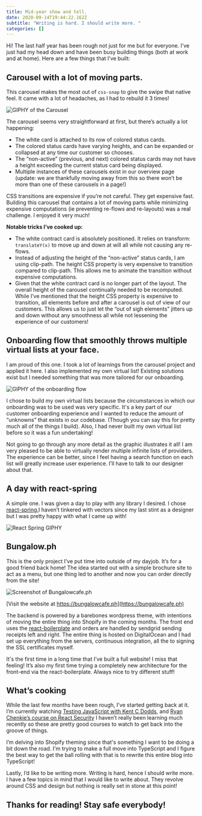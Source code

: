 ```yaml
---
title: Mid-year show and tell.
date: 2020-09-14T19:44:22.162Z
subtitle: "Writing is hard. I should write more. "
categories: []
---
```

Hi! The last half year has been rough not just for me but for everyone. I’ve just had my head down and have been busy building things (both at work and at home). Here are a few things that I’ve built:

## Carousel with a lot of moving parts.

This carousel makes the most out of `css-snap` to give the swipe that native feel. It came with a lot of headaches, as I had to rebuild it 3 times!

![GIPHY of the Carousel](https://media.giphy.com/media/c1EsfSq68Zxv1J3SK9/giphy.gif "Carousel")

The carousel seems very straightforward at first, but there’s actually a lot happening:

* The white card is attached to its row of colored status cards.
* The colored status cards have varying heights, and can be expanded or collapsed at any time our customer so chooses.
* The “non-active” (previous, and next) colored status cards may not have a height exceeding the current status card being displayed.
* Multiple instances of these carousels exist in our overview page (update: we are thankfully moving away from this so there won’t be more than one of these carousels in a page!)

CSS transitions are expensive if you’re not careful. They get expensive fast. Building this carousel that contains a lot of moving parts while minimizing expensive computations (ie preventing re-flows and re-layouts) was a real challenge. I enjoyed it very much!

**Notable tricks I’ve cooked up:**

* The white contract card is absolutely positioned. It relies on transform: `translateY(x)` to move up and down at will all while not causing any re-flows.
* Instead of adjusting the height of the “non-active” status cards, I am using clip-path. The height CSS property is very expensive to transition compared to clip-path. This allows me to animate the transition without expensive computations.
* Given that the white contract card is no longer part of the layout. The overall height of the carousel continually needed to be recomputed. While I’ve mentioned that the height CSS property is expensive to transition, all elements before and after a carousel is out of view of our customers. This allows us to just let the “out of sigh elements” jitters up and down without any smoothness all while not lessening the experience of our customers!

## Onboarding flow that smoothly throws multiple virtual lists at your face.

I am proud of this one. I took a lot of learnings from the carousel project and applied it here. I also implemented my own virtual list! Existing solutions exist but I needed something that was more tailored for our onboarding.

![GIPHY of the onboarding flow](https://media.giphy.com/media/bZ6wQHwAogaRybqFtM/giphy.gif "Onboarding")

I chose to build my own virtual lists because the circumstances in which our onboarding was to be used was very specific. It's a key part of our customer onboarding experience and I wanted to reduce the amount of “unknowns” that exists in our codebase. (Though you can say this for pretty much all of the things I build). Also, I had never built my own virtual list before so it was a fun undertaking!

Not going to go through any more detail as the graphic illustrates it all! I am very pleased to be able to virtually render multiple infinite lists of providers. The experience can be better, since I feel having a search function on each list will greatly increase user experience. I’ll have to talk to our designer about that.

## A day with react-spring

A simple one. I was given a day to play with any library I desired. I chose [react-spring.](https://www.react-spring.io/)I haven’t tinkered with vectors since my last stint as a designer but I was pretty happy with what I came up with!

![React Spring GIPHY](https://media.giphy.com/media/xVfNqZJRPKzYY0S2d1/giphy.gif "react-spring")

## Bungalow.ph

This is the only project I’ve put time into outside of my dayjob. It’s for a good friend back home! The idea started out with a simple brochure site to act as a menu, but one thing led to another and now you can order directly from the site!



![Screenshot of Bungalowcafe.ph](/images/uploads/screenshot-2020-09-16-at-20.08.23.png "Bungalowcafe.ph")

[Visit the website at https://bungalowcafe.ph](https://bungalowcafe.ph)

The backend is powered by a barebones wordpress theme, with intentions of moving the entire thing into Shopify in the coming months. The front end uses the [react-boilerplate](https://github.com/react-boilerplate/react-boilerplate) and orders are handled by sendgrid sending receipts left and right. The entire thing is hosted on DigitalOcean and I had set up everything from the servers, continuous integration, all the to signing the SSL certificates myself.

It's the first time in a long time that I’ve built a full website! I miss that feeling! It’s also my first time trying a completely new architecture for the front-end via the react-boilerplate. Always nice to try different stuff!

## What’s cooking

While the last few months have been rough, I’ve started getting back at it. I’m currently watching [Testing JavaScript with Kent C Dodds](https://testingjavascript.com/), and [Ryan Chenkie’s course on React Security](https://courses.reactsecurity.io/react-security-fundamentals) I haven’t really been learning much recently so these are pretty good courses to watch to get back into the groove of things.

I’m delving into Shopify theming since that's something I want to be doing a bit down the road. I'm trying to make a full move into TypeScript and I figure the best way to get the ball rolling with that is to rewrite this entire blog into TypeScript!

Lastly, I’d like to be writing more. Writing is hard, hence I should write more. I have a few topics in mind that I would like to write about. They revolve around CSS and design but nothing is really set in stone at this point!

## Thanks for reading! Stay safe everybody!